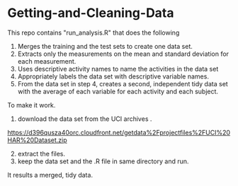 # Getting-and-Cleaning-Data

This repo contains "run_analysis.R" that does the following 

1.  Merges the training and the test sets to create one data set.
2.  Extracts only the measurements on the mean and standard deviation for each measurement.
3.  Uses descriptive activity names to name the activities in the data set
4.  Appropriately labels the data set with descriptive variable names.
5.  From the data set in step 4, creates a second, independent tidy data set with the average of each variable for each activity and each subject.

To make it work. 
1. download the data set from the UCI archives . 

https://d396qusza40orc.cloudfront.net/getdata%2Fprojectfiles%2FUCI%20HAR%20Dataset.zip

2. extract the files.
3. keep the data set and the .R file in same directory and run. 

It results a merged, tidy data.
